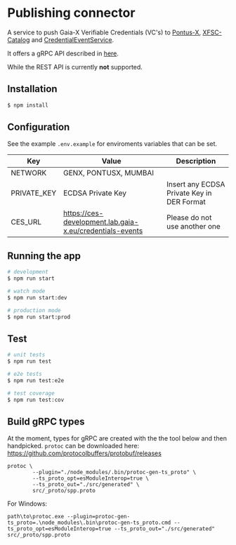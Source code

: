 # Publishing connector

A service to push Gaia-X Verifiable Credentials (VC's) to [Pontus-X](https://portal.euprogigant.io/search?sortOrder=desc&text=&sort=nft.created),
[XFSC-Catalog](https://gitlab.eclipse.org/eclipse/xfsc/cat/fc-service) and 
[CredentialEventService](https://gitlab.com/gaia-x/lab/credentials-events-service/-/tree/main?ref_type=heads).

It offers a gRPC API described in [here](./src/_proto/spp.proto).

While the REST API is currently __not__ supported.

## Installation

```bash
$ npm install
```

## Configuration

See the example `.env.example` for enviroments variables that can be set.

|Key|Value|Description|
|---|---|---|
|NETWORK|GENX, PONTUSX, MUMBAI||
|PRIVATE_KEY|ECDSA Private Key|Insert any ECDSA Private Key in DER Format|
|CES_URL|https://ces-development.lab.gaia-x.eu/credentials-events|Please do not use another one|

## Running the app

```bash
# development
$ npm run start

# watch mode
$ npm run start:dev

# production mode
$ npm run start:prod
```

## Test

```bash
# unit tests
$ npm run test

# e2e tests
$ npm run test:e2e

# test coverage
$ npm run test:cov
```

## Build gRPC types

At the moment, types for gRPC are created with the the tool below and then handpicked. `protoc` can be downloaded here: https://github.com/protocolbuffers/protobuf/releases

```
protoc \
        --plugin="./node_modules/.bin/protoc-gen-ts_proto" \
        --ts_proto_opt=esModuleInterop=true \
        --ts_proto_out="./src/generated" \
        src/_proto/spp.proto
```

For Windows:

```
path\to\protoc.exe --plugin=protoc-gen-ts_proto=.\node_modules\.bin\protoc-gen-ts_proto.cmd --ts_proto_opt=esModuleInterop=true --ts_proto_out="./src/generated" src/_proto/spp.proto
```
